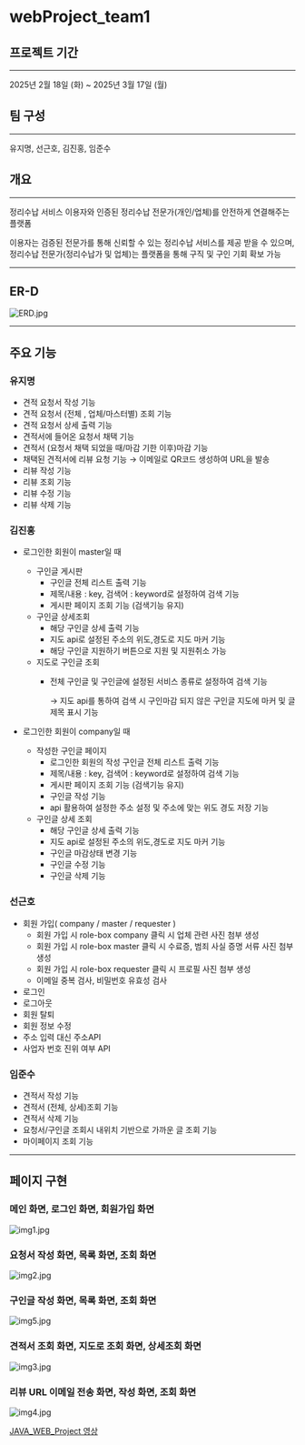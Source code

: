 # webProject_team1

## 프로젝트 기간

---

2025년 2월 18일 (화) ~ 2025년 3월 17일 (월)

## 팀 구성

---

유지명, 선근호, 김진홍, 임준수


## 개요

---

정리수납 서비스 이용자와 인증된 정리수납 전문가(개인/업체)를 안전하게 연결해주는 플랫폼

이용자는 검증된 전문가를 통해 신뢰할 수 있는 정리수납 서비스를 제공 받을 수 있으며, 정리수납 전문가(정리수납가 및 업체)는 플랫폼을 통해 구직 및 구인 기회 확보 가능



---

## ER-D
![ERD.jpg](./readMe/ERD.jpg)

---

## 주요 기능

### 유지명

- 견적 요청서 작성 기능
- 견적 요청서 (전체 , 업체/마스터별) 조회 기능
- 견적 요청서 상세 출력 기능
- 견적서에 들어온 요청서 채택 기능
- 견적서 (요청서 채택 되었을 때/마감 기한 이후)마감 기능
- 채택된 견적서에 리뷰 요청 기능 → 이메일로 QR코드 생성하여 URL을 발송
- 리뷰 작성 기능
- 리뷰 조회 기능
- 리뷰 수정 기능
- 리뷰 삭제 기능

### 김진홍

- 로그인한 회원이  master일 때
    - 구인글 게시판
        - 구인글 전체 리스트 출력 기능
        - 제목/내용 : key, 검색어 : keyword로 설정하여 검색 기능
        - 게시판 페이지 조회 기능 (검색기능 유지)
    - 구인글 상세조회
        - 해당 구인글 상세 출력 기능
        - 지도 api로 설정된 주소의 위도,경도로 지도 마커 기능
        - 해당 구인글 지원하기 버튼으로 지원 및 지원취소 가능
    - 지도로 구인글 조회
        - 전체 구인글 및 구인글에 설정된 서비스 종류로 설정하여 검색 기능
            
            → 지도 api를 통하여 검색 시 구인마감 되지 않은 구인글 지도에 마커 및 글 제목 표시 기능
            
- 로그인한 회원이 company일 때
    - 작성한 구인글  페이지
        - 로그인한 회원의 작성 구인글 전체 리스트 출력 기능
        - 제목/내용 : key, 검색어 : keyword로 설정하여 검색 기능
        - 게시판 페이지 조회 기능 (검색기능 유지)
        - 구인글 작성 기능
        - api 활용하여 설정한 주소 설정 및 주소에 맞는 위도 경도 저장 기능
    - 구인글 상세 조회
        - 해당 구인글 상세 출력 기능
        - 지도 api로 설정된 주소의 위도,경도로 지도 마커 기능
        - 구인글 마감상태 변경 기능
        - 구인글 수정 기능
        - 구인글 삭제 기능

### 선근호

- 회원 가입( company / master / requester )
    - 회원 가입 시 role-box company 클릭 시 업체 관련 사진 첨부 생성
    - 회원 가입 시 role-box master 클릭 시  수료증, 범죄 사실 증명 서류 사진 첨부 생성
    - 회원 가입 시 role-box requester 클릭 시  프로필 사진 첨부 생성
    - 이메일 중복 검사, 비밀번호 유효성 검사
- 로그인
- 로그아웃
- 회원 탈퇴
- 회원 정보 수정
- 주소 입력 대신 주소API
- 사업자 번호 진위 여부 API

### 임준수

- 견적서 작성 기능
- 견적서 (전체, 상세)조회 기능
- 견적서 삭제 기능
- 요청서/구인글 조회시 내위치 기반으로 가까운 글 조회 기능
- 마이페이지 조회 기능

---

## 페이지 구현
### 메인 화면, 로그인 화면, 회원가입 화면
![img1.jpg](./readMe/img1.jpg)

### 요청서 작성 화면, 목록 화면, 조회 화면
![img2.jpg](./readMe/img2.jpg)

### 구인글 작성 화면, 목록 화면, 조회 화면
![img5.jpg](./readMe/img5.jpg)

### 견적서 조회 화면, 지도로 조회 화면, 상세조회 화면
![img3.jpg](./readMe/img3.jpg)

### 리뷰 URL 이메일 전송 화면, 작성 화면, 조회 화면
![img4.jpg](./readMe/img4.jpg)

[JAVA_WEB_Project 영상](https://www.youtube.com/watch?v=VtXWd4tA1A4)